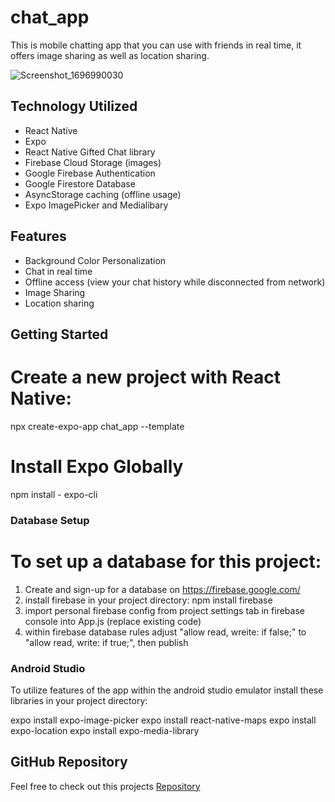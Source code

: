 # chat_app

This is mobile chatting app that you can use with friends in real time, it offers image sharing as well as location sharing.

![Screenshot_1696990030](https://github.com/jreiber9/chat_app/assets/128739362/7e58ecfc-4acb-4982-a6c4-bdd17362ee6b)

## Technology Utilized

- React Native
- Expo
- React Native Gifted Chat library
- Firebase Cloud Storage (images)
- Google Firebase Authentication
- Google Firestore Database
- AsyncStorage caching (offline usage)
- Expo ImagePicker and Medialibary


## Features

- Background Color Personalization
- Chat in real time
- Offline access (view your chat history while disconnected from network)
- Image Sharing
- Location sharing

## Getting Started


# Create a new project with React Native:
npx create-expo-app chat_app --template

# Install Expo Globally
npm install - expo-cli

### Database Setup

# To set up a database for this project: 
1. Create and sign-up for a database on https://firebase.google.com/
2. install firebase in your project directory: npm install firebase
3. import personal firebase config from project settings tab in firebase console into App.js (replace existing code)
4. within firebase database rules adjust "allow read, wreite: if false;" to "allow read, write: if true;", then publish


### Android Studio

To utilize features of the app within the android studio emulator install these libraries in your project directory:

expo install expo-image-picker
expo install react-native-maps
expo install expo-location
expo install expo-media-library



## GitHub Repository

Feel free to check out this projects [Repository](https://github.com/jreiber9/chat_app)
